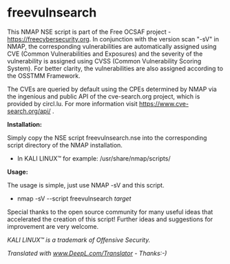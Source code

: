 # freevulnsearch

This NMAP NSE script is part of the Free OCSAF project - https://freecybersecurity.org. In conjunction with the version scan "-sV" in NMAP, the corresponding vulnerabilities are automatically assigned using CVE (Common Vulnerabilities and Exposures) and the severity of the vulnerability is assigned using CVSS (Common Vulnerability Scoring System). For better clarity, the vulnerabilities are also assigned according to the OSSTMM Framework.

The CVEs are queried by default using the CPEs determined by NMAP via the ingenious and public API of the cve-search.org project, which is provided by circl.lu. For more information visit https://www.cve-search.org/api/ .

**Installation:**

Simply copy the NSE script freevulnsearch.nse into the corresponding script directory of the NMAP installation.
* In KALI LINUX™ for example: /usr/share/nmap/scripts/

**Usage:**

The usage is simple, just use NMAP -sV and this script.
* nmap -sV --script freevulnsearch *target*

Special thanks to the open source community for many useful ideas that accelerated the creation of this script!
Further ideas and suggestions for improvement are very welcome.

*KALI LINUX™ is a trademark of Offensive Security.*

*Translated with www.DeepL.com/Translator - Thanks:-)*
